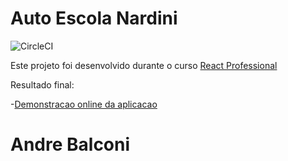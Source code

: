 # Auto Escola Nardini

![CircleCI](https://img.shields.io/circleci/build/github/andrebalconi/autoescola-nardini)

Este projeto foi desenvolvido durante o curso [React Professional]()

Resultado final:

-[Demonstracao online da aplicacao](https://autoescola-nardini-d9s66esaq-andrebalconi.vercel.app/)

# Andre Balconi
